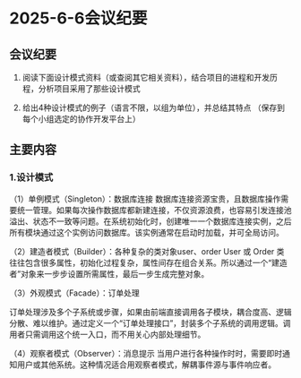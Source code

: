 # 2025-6-6会议纪要

## 会议纪要

1. 阅读下面设计模式资料（或查阅其它相关资料），结合项目的进程和开发历程，分析项目采用了那些设计模式

2. 给出4种设计模式的例子（语言不限，以组为单位），并总结其特点 （保存到每个小组选定的协作开发平台上）

## 主要内容

### 1.设计模式

（1）单例模式（Singleton）：数据库连接
数据库连接资源宝贵，且数据库操作需要统一管理。如果每次操作数据库都新建连接，不仅资源浪费，也容易引发连接池溢出、状态不一致等问题。在系统初始化时，创建唯一一个数据库连接实例，之后所有模块通过这个实例访问数据库。该实例通常在启动时加载，并可全局访问。

（2）建造者模式（Builder）：各种复杂的类对象user、order
User 或 Order 类往往包含很多属性，初始化过程复杂，属性间存在组合关系。所以通过一个“建造者”对象来一步步设置所需属性，最后一步生成完整对象。

（3）外观模式（Facade）：订单处理

订单处理涉及多个子系统或步骤，如果由前端直接调用各子模块，耦合度高、逻辑分散、难以维护。通过定义一个“订单处理接口”，封装多个子系统的调用逻辑。调用者只需调用这个统一入口，而不用关心内部处理细节。

（4）观察者模式（Observer）：消息提示
当用户进行各种操作时时，需要即时通知用户或其他系统。这种情况适合用观察者模式，解耦事件源与事件响应者。